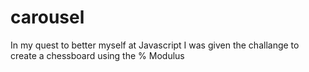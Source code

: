 carousel
========
In my quest to better myself at Javascript I was given the challange to create a chessboard using the % Modulus 
